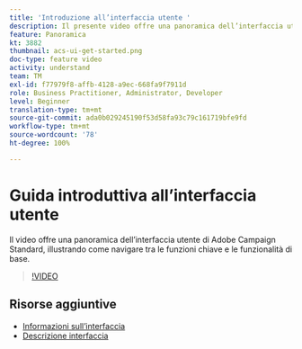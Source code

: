 ```yaml
---
title: 'Introduzione all’interfaccia utente '
description: Il presente video offre una panoramica dell’interfaccia utente di Adobe Campaign Standard, delle funzioni chiave e delle funzionalità di base.
feature: Panoramica
kt: 3882
thumbnail: acs-ui-get-started.png
doc-type: feature video
activity: understand
team: TM
exl-id: f77979f8-affb-4128-a9ec-668fa9f7911d
role: Business Practitioner, Administrator, Developer
level: Beginner
translation-type: tm+mt
source-git-commit: ada0b029245190f53d58fa93c79c161719bfe9fd
workflow-type: tm+mt
source-wordcount: '78'
ht-degree: 100%

---
```


# Guida introduttiva all’interfaccia utente

Il video offre una panoramica dell’interfaccia utente di Adobe Campaign Standard, illustrando come navigare tra le funzioni chiave e le funzionalità di base.

>[!VIDEO](https://video.tv.adobe.com/v/18469?quality=12)

## Risorse aggiuntive

* [Informazioni sull’interfaccia](https://experienceleague.adobe.com/docs/campaign-standard/using/getting-started/discovering-the-interface/about-the-interface.html?lang=it)
* [Descrizione interfaccia](https://experienceleague.adobe.com/docs/campaign-standard/using/getting-started/discovering-the-interface/interface-description.html?lang=it)
